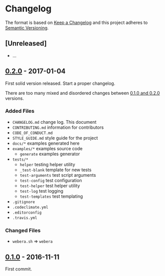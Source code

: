 Changelog
=========

The format is based on [Keep a Changelog](http://keepachangelog.com/)
and this project adheres to [Semantic Versioning](http://semver.org/).


[Unreleased]
------------

- …



[0.2.0] - 2017-01-04
--------------------

First solid version released. Start a proper changelog.

There are too many mixed and disordered changes between
[0.1.0 and 0.2.0][0.2.0] versions.


### Added Files

- `CHANGELOG.md`       change log. This document
- `CONTRIBUTING.md`    information for contributors
- `CODE_OF_CONDUCT.md`
- `STYLE_GUIDE.md`     style guide for the project
- `docs/*`             examples generated here
- `examples/*`         examples source code
  - `generate`         examples generator
- `tests/*`
  - `helper`           testing helper utility
  - `_test-blank`      template for new tests
  - `test-arguments`   test script arguments
  - `test-config`      test configuration
  - `test-helper`      test helper utility
  - `test-log`         test logging
  - `test-templates`   test templating
- `.gitignore`
- `.codeclimate.yml`
- `.editorconfig`
- `.travis.yml`


### Changed Files

- `webera.sh` => `webera`



[0.1.0] - 2016-11-11
--------------------

First commit.


[0.2.0]: https://github.com/andamira/webera/compare/f5189ebb2be0fb5080126bad2dc5c5d0cf1877e4...v0.2.0
[0.1.0]: https://github.com/andamira/webera/tree/f5189ebb2be0fb5080126bad2dc5c5d0cf1877e4
